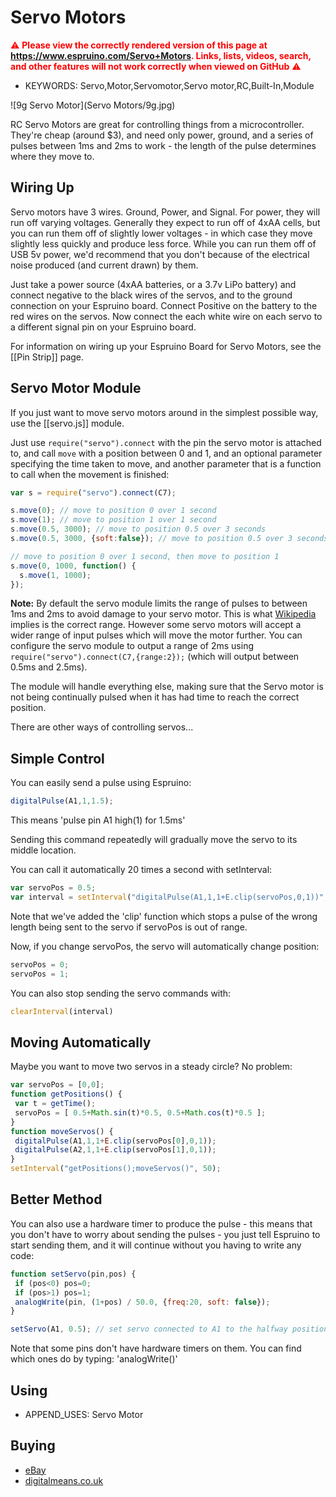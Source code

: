 <!--- Copyright (c) 2013 Gordon Williams, Pur3 Ltd. See the file LICENSE for copying permission. -->
Servo Motors
===========

<span style="color:red">:warning: **Please view the correctly rendered version of this page at https://www.espruino.com/Servo+Motors. Links, lists, videos, search, and other features will not work correctly when viewed on GitHub** :warning:</span>

* KEYWORDS: Servo,Motor,Servomotor,Servo motor,RC,Built-In,Module

![9g Servo Motor](Servo Motors/9g.jpg)

RC Servo Motors are great for controlling things from a microcontroller. They're cheap (around $3), and need only power, ground, and a series of pulses between 1ms and 2ms to work - the length of the pulse determines where they move to.

Wiring Up
--------

Servo motors have 3 wires. Ground, Power, and Signal. For power, they will run off varying voltages. Generally they expect to run off of 4xAA cells, but you can run them off of slightly lower voltages - in which case they move slightly less quickly and produce less force. While you can run them off of USB 5v power, we'd recommend that you don't because of the electrical noise produced (and current drawn) by them.

Just take a power source (4xAA batteries, or a 3.7v LiPo battery) and connect negative to the black wires of the servos, and to the ground connection on your Espruino board. Connect Positive on the battery to the red wires on the servos. Now connect the each white wire on each servo to a different signal pin on your Espruino board.

For information on wiring up your Espruino Board for Servo Motors, see the [[Pin Strip]] page.

Servo Motor Module
------------------

If you just want to move servo motors around in the simplest possible way, use the [[servo.js]] module.

Just use `require("servo").connect` with the pin the servo motor is attached to, and call `move` with a position between 0 and 1, and an optional parameter specifying the time taken to move, and another parameter that is a function to call when the movement is finished:

```JavaScript
var s = require("servo").connect(C7);

s.move(0); // move to position 0 over 1 second
s.move(1); // move to position 1 over 1 second
s.move(0.5, 3000); // move to position 0.5 over 3 seconds
s.move(0.5, 3000, {soft:false}); // move to position 0.5 over 3 seconds and hold the position

// move to position 0 over 1 second, then move to position 1
s.move(0, 1000, function() {
  s.move(1, 1000);
});
```

**Note:** By default the servo module limits the range of pulses to between 1ms and 2ms
to avoid damage to your servo motor. This is what [Wikipedia](https://en.wikipedia.org/wiki/Servo_control) implies
is the correct range. However some servo motors will accept a wider range of input
pulses which will move the motor further. You can configure the servo module to
output a range of 2ms using `require("servo").connect(C7,{range:2});`
(which will output between 0.5ms and 2.5ms).

The module will handle everything else, making sure that the Servo motor is not being continually pulsed when it has had time to reach the correct position.

There are other ways of controlling servos...

Simple Control
------------

You can easily send a pulse using Espruino:

```JavaScript
digitalPulse(A1,1,1.5);
```

This means 'pulse pin A1 high(1) for 1.5ms'

Sending this command repeatedly will gradually move the servo to its middle location.

You can call it automatically 20 times a second with setInterval:

```JavaScript
var servoPos = 0.5;
var interval = setInterval("digitalPulse(A1,1,1+E.clip(servoPos,0,1))", 50);
```

Note that we've added the 'clip' function which stops a pulse of the wrong length being sent to the servo if servoPos is out of range.

Now, if you change servoPos, the servo will automatically change position:

```JavaScript
servoPos = 0;
servoPos = 1;
```

You can also stop sending the servo commands with:

```JavaScript
clearInterval(interval)
```

Moving Automatically
------------------

Maybe you want to move two servos in a steady circle? No problem:

```JavaScript
var servoPos = [0,0];
function getPositions() {
 var t = getTime();
 servoPos = [ 0.5+Math.sin(t)*0.5, 0.5+Math.cos(t)*0.5 ];
}
function moveServos() {
 digitalPulse(A1,1,1+E.clip(servoPos[0],0,1));
 digitalPulse(A2,1,1+E.clip(servoPos[1],0,1));
}
setInterval("getPositions();moveServos()", 50);
```

Better Method
-----------

You can also use a hardware timer to produce the pulse - this means that you don't have to worry about sending the pulses - you just tell Espruino to start sending them, and it will continue without you having to write any code:

```JavaScript
function setServo(pin,pos) {
 if (pos<0) pos=0;
 if (pos>1) pos=1;
 analogWrite(pin, (1+pos) / 50.0, {freq:20, soft: false});
}

setServo(A1, 0.5); // set servo connected to A1 to the halfway position and hold that position
```

Note that some pins don't have hardware timers on them. You can find which ones do by typing: 'analogWrite()'

Using
-----

* APPEND_USES: Servo Motor

Buying
-----

* [eBay](http://www.ebay.com/sch/i.html?_nkw=9g+servo)
* [digitalmeans.co.uk](https://digitalmeans.co.uk/shop/index.php?route=product/search&search=9g%20servo)

